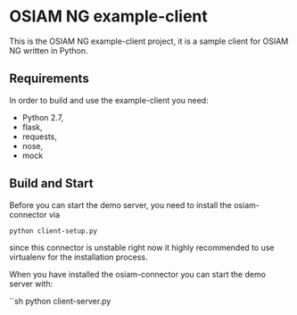 # OSIAM NG example-client 

This is the OSIAM NG example-client project, it is a sample client for OSIAM NG
written in Python.

## Requirements

In order to build and use the example-client you need:
* Python 2.7,
* flask,
* requests,
* nose,
* mock

## Build and Start

Before you can start the demo server, you need to install the osiam-connector
via 

```sh
python client-setup.py 
```

since this connector is unstable right now it highly recommended to use
virtualenv for the installation process.

When you have installed the osiam-connector you can start the demo server with:

``sh
python client-server.py 
 
```


